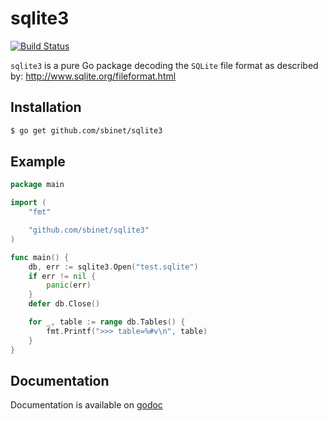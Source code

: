 # sqlite3

[![Build Status](https://travis-ci.org/sbinet/sqlite3.svg?branch=master)](https://travis-ci.org/sbinet/sqlite3)

`sqlite3` is a pure Go package decoding the `SQLite` file format as
described by:
 http://www.sqlite.org/fileformat.html

## Installation

```sh
$ go get github.com/sbinet/sqlite3
```

## Example

```go
package main

import (
	"fmt"

	"github.com/sbinet/sqlite3"
)

func main() {
	db, err := sqlite3.Open("test.sqlite")
	if err != nil {
		panic(err)
	}
	defer db.Close()

	for _, table := range db.Tables() {
		fmt.Printf(">>> table=%#v\n", table)
	}
}
```

## Documentation

Documentation is available on [godoc](http://godoc.org/github.com/sbinet/sqlite3)

